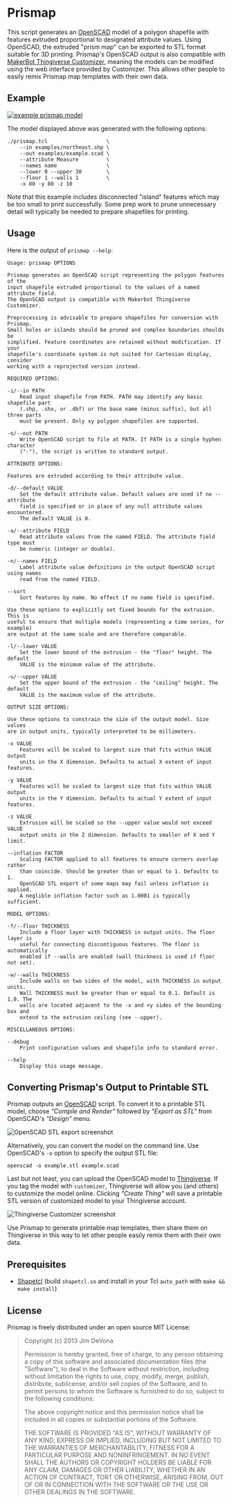 # Prismap

This script generates an [OpenSCAD](http://www.openscad.org/) model of a polygon shapefile with features extruded proportional to designated attribute values. Using OpenSCAD, the extruded "prism map" can be exported to STL format suitable for 3D printing. Prismap's OpenSCAD output is also compatible with [MakerBot Thingiverse Customizer](http://www.thingiverse.com/apps/customizer), meaning the models can be modified using the web interface provided by Customizer. This allows other people to easily remix Prismap map templates with their own data.

## Example

[![example prismap model](examples/screenshot.png)](examples/example.scad)

The model displayed above was generated with the following options:

	./prismap.tcl                   \
	    --in examples/northeast.shp \
	    --out examples/example.scad \
	    --attribute Measure         \
	    --names name                \
	    --lower 0 --upper 30        \
	    --floor 1 --walls 1         \
	    -x 80 -y 80 -z 10 

Note that this example includes disconnected "island" features which may be too small to print successfully. Some prep work to prune unnecessary detail will typically be needed to prepare shapefiles for printing.

## Usage

Here is the output of `prismap --help`:

	Usage: prismap OPTIONS
	
	Prismap generates an OpenSCAD script representing the polygon features of the
	input shapefile extruded proportional to the values of a named attribute field.
	The OpenSCAD output is compatible with Makerbot Thingiverse Customizer.
	
	Preprocessing is advisable to prepare shapefiles for conversion with Prismap.
	Small holes or islands should be pruned and complex boundaries shoulds be
	simplified. Feature coordinates are retained without modification. If your
	shapefile's coordinate system is not suited for Cartesian display, consider
	working with a reprojected version instead.
	
	REQUIRED OPTIONS:
	
	-i/--in PATH
	    Read input shapefile from PATH. PATH may identify any basic shapefile part
	    (.shp, .shx, or .dbf) or the base name (minus suffix), but all three parts
	    must be present. Only xy polygon shapefiles are supported.
	
	-o/--out PATH
		Write OpenSCAD script to file at PATH. If PATH is a single hyphen character
		("-"), the script is written to standard output.
	
	ATTRIBUTE OPTIONS:
	
	Features are extruded according to their attribute value.
	
	-d/--default VALUE
		Set the default attribute value. Default values are used if no --attribute
		field is specified or in place of any null attribute values encountered.
		The default VALUE is 0.
	
	-a/--attribute FIELD
		Read attribute values from the named FIELD. The attribute field type must
		be numeric (integer or double).
	
	-n/--names FIELD
		Label attribute value definitions in the output OpenSCAD script using names
		read from the named FIELD.
	
	--sort
		Sort features by name. No effect if no name field is specified.
	
	Use these options to explicitly set fixed bounds for the extrusion. This is
	useful to ensure that multiple models (representing a time series, for example)
	are output at the same scale and are therefore comparable.
	
	-l/--lower VALUE
		Set the lower bound of the extrusion - the "floor" height. The default
		VALUE is the minimum value of the attribute.
	
	-u/--upper VALUE
		Set the upper bound of the extrusion - the "ceiling" height. The default
		VALUE is the maximum value of the attribute.
	
	OUTPUT SIZE OPTIONS:
	
	Use these options to constrain the size of the output model. Size values
	are in output units, typically interpreted to be millimeters.
	
	-x VALUE
		Features will be scaled to largest size that fits within VALUE output
		units in the X dimension. Defaults to actual X extent of input features.
	
	-y VALUE
		Features will be scaled to largest size that fits within VALUE output
		units in the Y dimension. Defaults to actual Y extent of input features.
	
	-z VALUE
		Extrusion will be scaled so the --upper value would not exceed VALUE
		output units in the Z dimension. Defaults to smaller of X and Y limit. 
	
	--inflation FACTOR
		Scaling FACTOR applied to all features to ensure corners overlap rather
		than coincide. Should be greater than or equal to 1. Defaults to 1.
		OpenSCAD STL export of some maps may fail unless inflation is applied.
		A neglible inflation factor such as 1.0001 is typically sufficient.
	
	MODEL OPTIONS:
	
	-f/--floor THICKNESS
		Include a floor layer with THICKNESS in output units. The floor layer is
		useful for connecting discontiguous features. The floor is automatically
		enabled if --walls are enabled (wall thickness is used if floor not set).
	
	-w/--walls THICKNESS
		Include walls on two sides of the model, with THICKNESS in output units. 
		Wall THICKNESS must be greater than or equal to 0.1. Default is 1.0. The
		walls are located adjacent to the -x and +y sides of the bounding box and
		extend to the extrusion ceiling (see --upper).
	
	MISCELLANEOUS OPTIONS:
	
	--debug
		Print configuration values and shapefile info to standard error.
	
	--help
		Display this usage message.

## Converting Prismap's Output to Printable STL

Prismap outputs an [OpenSCAD](http://www.openscad.org/) script. To convert it to a printable STL model, choose *"Compile and Render"* followed by *"Export as STL"* from OpenSCAD's *"Design"* menu.

![OpenSCAD STL export screenshot](examples/openscad-stl-export.png)

Alternatively, you can convert the model on the command line. Use OpenSCAD's `-o` option to specify the output STL file:

	openscad -o example.stl example.scad

Last but not least, you can upload the OpenSCAD model to [Thingiverse](http://www.thingiverse.com/thing:205980). If you tag the model with `customizer`, Thingiverse will allow you (and others) to customize the model online. Clicking *"Create Thing"* will save a printable STL version of customized model to your Thingiverse account.

![Thingiverse Customizer screenshot](examples/thingiverse-customizer.png)

Use Prismap to generate printable map templates, then share them on Thingiverse in this way to let other people easily remix them with their own data.

## Prerequisites

- [Shapetcl](https://github.com/anoved/Shapetcl/) (build `shapetcl.so` and install in your Tcl `auto_path` with `make && make install`)

## License

Prismap is freely distributed under an open source MIT License:

> Copyright (c) 2013 Jim DeVona
> 
> Permission is hereby granted, free of charge, to any person obtaining a copy of
> this software and associated documentation files (the "Software"), to deal in
> the Software without restriction, including without limitation the rights to
> use, copy, modify, merge, publish, distribute, sublicense, and/or sell copies of
> the Software, and to permit persons to whom the Software is furnished to do so,
> subject to the following conditions:
> 
> The above copyright notice and this permission notice shall be included in all
> copies or substantial portions of the Software.
> 
> THE SOFTWARE IS PROVIDED "AS IS", WITHOUT WARRANTY OF ANY KIND, EXPRESS OR
> IMPLIED, INCLUDING BUT NOT LIMITED TO THE WARRANTIES OF MERCHANTABILITY, FITNESS
> FOR A PARTICULAR PURPOSE AND NONINFRINGEMENT. IN NO EVENT SHALL THE AUTHORS OR
> COPYRIGHT HOLDERS BE LIABLE FOR ANY CLAIM, DAMAGES OR OTHER LIABILITY, WHETHER
> IN AN ACTION OF CONTRACT, TORT OR OTHERWISE, ARISING FROM, OUT OF OR IN
> CONNECTION WITH THE SOFTWARE OR THE USE OR OTHER DEALINGS IN THE SOFTWARE.

